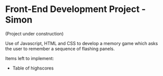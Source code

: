 <h1>Front-End Development Project - Simon</h1>

(Project under construction)

Use of Javascript, HTML and CSS to develop a memory game which asks the user to remember a sequence of flashing panels.

Items left to implement:

- Table of highscores
